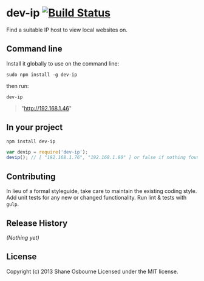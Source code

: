 # dev-ip [![Build Status](https://travis-ci.org/shakyShane/dev-ip.png?branch=master)](https://travis-ci.org/shakyShane/dev-ip)

Find a suitable IP host to view local websites on.

## Command line
Install it globally to use on the command line:

`sudo npm install -g dev-ip`

then run:

`dev-ip`

>  "http://192.168.1.46"

## In your project
`npm install dev-ip`

```javascript
var devip = require('dev-ip');
devip(); // [ "192.168.1.76", "192.168.1.80" ] or false if nothing found (ie, offline user)
```

## Contributing
In lieu of a formal styleguide, take care to maintain the existing coding style. Add unit tests for any new or changed functionality. Run lint & tests with `gulp`.

## Release History
_(Nothing yet)_

## License
Copyright (c) 2013 Shane Osbourne
Licensed under the MIT license.
